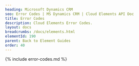 ```yaml
---
heading: Microsoft Dynamics CRM
seo: Error Codes | MS Dynamics CRM | Cloud Elements API Doc
title: Error Codes
description: Cloud Elements Error Codes.
layout: docs
breadcrumbs: /docs/elements.html
elementId: 190
parent: Back to Element Guides
order: 40
---
```


{% include error-codes.md %}
